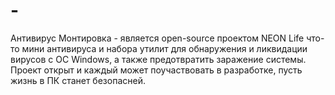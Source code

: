 # -
Антивирус Монтировка - является open-source проектом NEON Life что-то мини антивируса и набора утилит для обнаружения и ликвидации вирусов с ОС Windows, а также предотвратить заражение системы. Проект открыт и каждый может поучаствовать в разработке, пусть жизнь в ПК станет безопасней.
